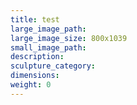 ```yaml
---
title: test
large_image_path:
large_image_size: 800x1039
small_image_path:
description:
sculpture_category:
dimensions:
weight: 0
---
```

